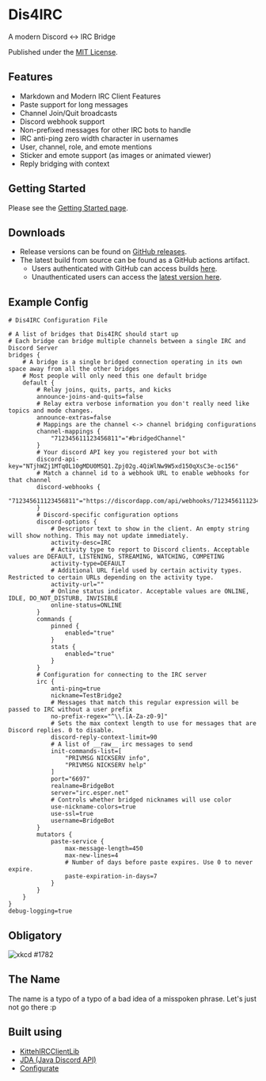 Dis4IRC
=======
A modern Discord <-> IRC Bridge

Published under the [MIT License](https://github.com/zachbr/Dis4IRC/blob/master/LICENSE.md).

Features
--------
* Markdown and Modern IRC Client Features
* Paste support for long messages
* Channel Join/Quit broadcasts
* Discord webhook support
* Non-prefixed messages for other IRC bots to handle
* IRC anti-ping zero width character in usernames
* User, channel, role, and emote mentions
* Sticker and emote support (as images or animated viewer)
* Reply bridging with context

Getting Started
---------------
Please see the [Getting Started page](https://github.com/zachbr/Dis4IRC/blob/master/docs/Getting-Started.md).

Downloads
---------
* Release versions can be found on [GitHub releases](https://github.com/zachbr/Dis4IRC/releases).  
* The latest build from source can be found as a GitHub actions artifact.
  * Users authenticated with GitHub can access builds [here](https://github.com/zachbr/Dis4IRC/actions?query=event%3Apush+is%3Asuccess+branch%3Amaster).
  * Unauthenticated users can access the [latest version here](https://nightly.link/zachbr/Dis4IRC/workflows/gradle/master/dis4irc-jar).

Example Config
--------------
```hocon
# Dis4IRC Configuration File

# A list of bridges that Dis4IRC should start up
# Each bridge can bridge multiple channels between a single IRC and Discord Server
bridges {
    # A bridge is a single bridged connection operating in its own space away from all the other bridges
    # Most people will only need this one default bridge
    default {
        # Relay joins, quits, parts, and kicks
        announce-joins-and-quits=false
        # Relay extra verbose information you don't really need like topics and mode changes.
        announce-extras=false
        # Mappings are the channel <-> channel bridging configurations
        channel-mappings {
            "712345611123456811"="#bridgedChannel"
        }
        # Your discord API key you registered your bot with
        discord-api-key="NTjhWZj1MTq0L10gMDU0MSQ1.Zpj02g.4QiWlNw9W5xd150qXsC3e-oc156"
        # Match a channel id to a webhook URL to enable webhooks for that channel
        discord-webhooks {
            "712345611123456811"="https://discordapp.com/api/webhooks/712345611123456811/blahblahurl"
        }
        # Discord-specific configuration options
        discord-options {
            # Descriptor text to show in the client. An empty string will show nothing. This may not update immediately.
            activity-desc=IRC
            # Activity type to report to Discord clients. Acceptable values are DEFAULT, LISTENING, STREAMING, WATCHING, COMPETING
            activity-type=DEFAULT
            # Additional URL field used by certain activity types. Restricted to certain URLs depending on the activity type.
            activity-url=""
            # Online status indicator. Acceptable values are ONLINE, IDLE, DO_NOT_DISTURB, INVISIBLE
            online-status=ONLINE
        }
        commands {
            pinned {
                enabled="true"
            }
            stats {
                enabled="true"
            }
        }
        # Configuration for connecting to the IRC server
        irc {
            anti-ping=true
            nickname=TestBridge2
            # Messages that match this regular expression will be passed to IRC without a user prefix
            no-prefix-regex="^\\.[A-Za-z0-9]"
            # Sets the max context length to use for messages that are Discord replies. 0 to disable.
            discord-reply-context-limit=90
            # A list of __raw__ irc messages to send
            init-commands-list=[
                "PRIVMSG NICKSERV info",
                "PRIVMSG NICKSERV help"
            ]
            port="6697"
            realname=BridgeBot
            server="irc.esper.net"
            # Controls whether bridged nicknames will use color
            use-nickname-colors=true
            use-ssl=true
            username=BridgeBot
        }
        mutators {
            paste-service {
                max-message-length=450
                max-new-lines=4
                # Number of days before paste expires. Use 0 to never expire.
                paste-expiration-in-days=7
            }
        }
    }
}
debug-logging=true

```

Obligatory
----------
![xkcd #1782](https://imgs.xkcd.com/comics/team_chat.png)

The Name
--------
The name is a typo of a typo of a bad idea of a misspoken phrase.
Let's just not go there :p

Built using
-----------
* [KittehIRCClientLib](https://github.com/KittehOrg/KittehIRCClientLib)
* [JDA (Java Discord API)](https://github.com/DV8FromTheWorld/JDA)
* [Configurate](https://github.com/SpongePowered/configurate)

